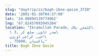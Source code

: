 ```yaml
---
slug: "daytrip/zz/bagh-ibne-qasim_3720"
date: '2001-01-30T04:37:00'
lat: '24.80894139774062'
lng: '67.02457093945304'
location: "Ikramullah Parade, کلفٹن بلاک\
  \ 3, صدر ٹاؤن, ضلع کر\
  اچی, کراچی ڈویژن\
  , 75600, پاکستان"
title: Bagh Ibne Qasim
---
```



